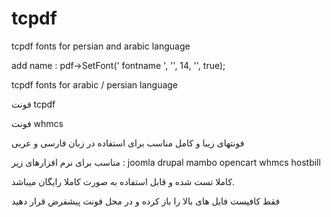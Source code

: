 # tcpdf
tcpdf fonts for persian and arabic language

add name : 
pdf->SetFont(' fontname ', '', 14, '', true);

tcpdf fonts for arabic / persian language

فونت tcpdf

فونت whmcs

فونتهای زیبا و کامل مناسب برای استفاده در زبان فارسی و عربی

مناسب برای نرم افزارهای زیر :
joomla
drupal
mambo
opencart
whmcs
hostbill
  
کاملا تست شده و قابل استفاده به صورت کاملا رایگان میباشد.

فقط کافیست فایل های بالا را باز کرده و در محل فونت پیشفرض قرار دهید



